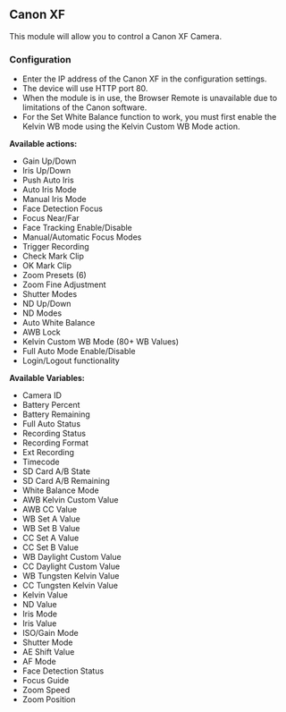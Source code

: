 ## Canon XF

This module will allow you to control a Canon XF Camera.

### Configuration
* Enter the IP address of the Canon XF in the configuration settings.
* The device will use HTTP port 80.
* When the module is in use, the Browser Remote is unavailable due to limitations of the Canon software.
* For the Set White Balance function to work, you must first enable the Kelvin WB mode using the Kelvin Custom WB Mode action. 

**Available actions:**
* Gain Up/Down
* Iris Up/Down
* Push Auto Iris
* Auto Iris Mode
* Manual Iris Mode
* Face Detection Focus
* Focus Near/Far
* Face Tracking Enable/Disable
* Manual/Automatic Focus Modes
* Trigger Recording
* Check Mark Clip
* OK Mark Clip
* Zoom Presets (6)
* Zoom Fine Adjustment
* Shutter Modes
* ND Up/Down
* ND Modes
* Auto White Balance
* AWB Lock
* Kelvin Custom WB Mode (80+ WB Values)
* Full Auto Mode Enable/Disable
* Login/Logout functionality

**Available Variables:**
* Camera ID
* Battery Percent
* Battery Remaining
* Full Auto Status
* Recording Status
* Recording Format
* Ext Recording
* Timecode
* SD Card A/B State
* SD Card A/B Remaining
* White Balance Mode
* AWB Kelvin Custom Value
* AWB CC Value
* WB Set A Value
* WB Set B Value
* CC Set A Value
* CC Set B Value
* WB Daylight Custom Value
* CC Daylight Custom Value
* WB Tungsten Kelvin Value
* CC Tungsten Kelvin Value
* Kelvin Value
* ND Value
* Iris Mode
* Iris Value
* ISO/Gain Mode
* Shutter Mode
* AE Shift Value
* AF Mode
* Face Detection Status
* Focus Guide
* Zoom Speed
* Zoom Position
